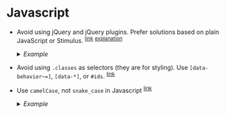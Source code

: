 # Javascript

- <a name="avoid-jquery"></a>
  Avoid using jQuery and jQuery plugins. Prefer solutions based on plain JavaScript or Stimulus.
  <sup>[link](#avoid-jquery)</sup>
  <sup>[explanation](https://github.com/cookpad/global-web/issues/9333#issuecomment-434846695)</sup>

  <details>
    <summary><em>Example</em></summary>

    ```js
    // Bad
    $("#recipe")

    // Good
    document.getElementById("recipe")
    ```
  </details>

- <a name="avoid-using-classes-in-js"></a>
  Avoid using `.classes` as selectors (they are for styling). Use `[data-behavior~=]`, `[data-*]`, or `#ids`.
  <sup>[link](#avoid-using-classes-in-js)</sup>

- <a name="use-camelcase-in-js"></a>
  Use `camelCase`, not `snake_case` in Javascript
  <sup>[link](#use-camelcase-in-js)</sup>

  <details>
    <summary><em>Example</em></summary>

    ```js
    // Bad
    let recipe_link = event.currentTarget

    // Good
    let recipeLink = event.currentTarget
    ```
  </details>
